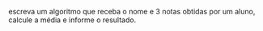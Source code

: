 escreva um algoritmo que receba o nome e 3 notas obtidas
por um aluno, calcule a média e informe o resultado.

